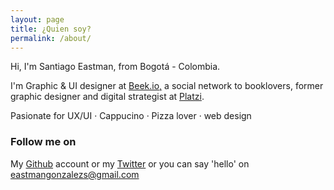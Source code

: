 ```yaml
---
layout: page
title: ¿Quien soy?
permalink: /about/
---
```


Hi, I'm Santiago Eastman, from Bogotá - Colombia.

I'm Graphic & UI designer at [Beek.io,][beek] a social network to booklovers, former graphic designer and digital strategist at [Platzi][platzi].

Pasionate for UX/UI · Cappucino · Pizza lover · web design

### Follow me on

My [Github][github] account or my [Twitter][Twitter] or you can say 'hello' on
[eastmangonzalezs@gmail.com](eastmangonzalezs@gmail.com)


[beek]: http://www.beek.io
[platzi]: http://www.platzi.com
[github]: https://github.com/eastmango
[twitter]: https://twitter.com/santiagoeastman
